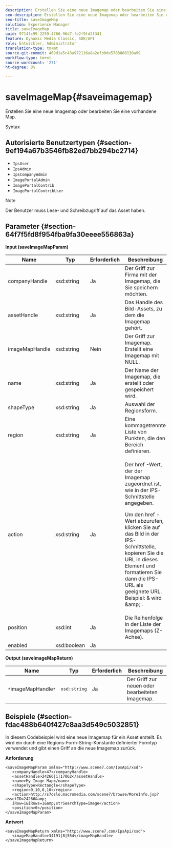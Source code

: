 ```yaml
---
description: Erstellen Sie eine neue Imagemap oder bearbeiten Sie eine vorhandene Map.
seo-description: Erstellen Sie eine neue Imagemap oder bearbeiten Sie eine vorhandene Map.
seo-title: saveImageMap
solution: Experience Manager
title: saveImageMap
uuid: 9714fc99-2259-4766-96d7-fe2f9fd2f341
feature: Dynamic Media Classic, SDK/API
role: Entwickler, Administrator
translation-type: tm+mt
source-git-commit: 469d1a5c43a972116a8a2efb0de5708800130a99
workflow-type: tm+mt
source-wordcount: '271'
ht-degree: 8%

---
```



# saveImageMap{#saveimagemap}

Erstellen Sie eine neue Imagemap oder bearbeiten Sie eine vorhandene Map.

Syntax

## Autorisierte Benutzertypen {#section-9ef194a67b3546fb82ed7bb294bc2714}

* `IpsUser`
* `IpsAdmin`
* `IpsCompanyAdmin`
* `ImagePortalAdmin`
* `ImagePortalContrib`
* `ImagePortalContribUser`

>[!NOTE]
>
>Der Benutzer muss Lese- und Schreibzugriff auf das Asset haben.

## Parameter {#section-64f7f5fd8f954fba9fa30eeee556863a}

**Input (saveImageMapParam)**

<table id="table_49649036F46941D2B1F28515674E533B"> 
 <thead> 
  <tr> 
   <th colname="col1" class="entry"> Name </th> 
   <th colname="col2" class="entry"> Typ </th> 
   <th colname="col3" class="entry"> Erforderlich </th> 
   <th colname="col4" class="entry"> Beschreibung </th> 
  </tr> 
 </thead>
 <tbody> 
  <tr> 
   <td colname="col1"> <span class="codeph"> <span class="varname"> companyHandle  </span> </span> </td> 
   <td colname="col2"> <span class="codeph"> xsd:string  </span> </td> 
   <td colname="col3"> Ja </td> 
   <td colname="col4"> Der Griff zur Firma mit der Imagemap, die Sie speichern möchten. </td> 
  </tr> 
  <tr> 
   <td colname="col1"> <span class="codeph"> <span class="varname"> assetHandle  </span> </span> </td> 
   <td colname="col2"> <span class="codeph"> xsd:string  </span> </td> 
   <td colname="col3"> Ja </td> 
   <td colname="col4"> Das Handle des Bild-Assets, zu dem die Imagemap gehört. </td> 
  </tr> 
  <tr> 
   <td colname="col1"> <span class="codeph"> <span class="varname"> imageMapHandle  </span> </span> </td> 
   <td colname="col2"> <span class="codeph"> xsd:string  </span> </td> 
   <td colname="col3"> Nein </td> 
   <td colname="col4"> Der Griff zur Imagemap. Erstellt eine Imagemap mit NULL. </td> 
  </tr> 
  <tr> 
   <td colname="col1"> <span class="codeph"> <span class="varname"> name  </span> </span> </td> 
   <td colname="col2"> <span class="codeph"> xsd:string  </span> </td> 
   <td colname="col3"> Ja </td> 
   <td colname="col4"> Der Name der Imagemap, die erstellt oder gespeichert wird. </td> 
  </tr> 
  <tr> 
   <td colname="col1"> <span class="codeph"> <span class="varname"> shapeType  </span> </span> </td> 
   <td colname="col2"> <span class="codeph"> xsd:string  </span> </td> 
   <td colname="col3"> Ja </td> 
   <td colname="col4"> Auswahl der Regionsform. </td> 
  </tr> 
  <tr> 
   <td colname="col1"> <span class="codeph"> <span class="varname"> region  </span> </span> </td> 
   <td colname="col2"> <span class="codeph"> xsd:string  </span> </td> 
   <td colname="col3"> Ja </td> 
   <td colname="col4"> Eine kommagetrennte Liste von Punkten, die den Bereich definieren. </td> 
  </tr> 
  <tr> 
   <td colname="col1"> <span class="codeph"> <span class="varname"> action  </span> </span> </td> 
   <td colname="col2"> <span class="codeph"> xsd:string  </span> </td> 
   <td colname="col3"> Ja </td> 
   <td colname="col4"> <p>Der <span class="codeph"> href </span>-Wert, der der Imagemap zugeordnet ist, wie in der IPS-Schnittstelle angegeben. </p> <p>Um den <span class="codeph"> href </span>-Wert abzurufen, klicken Sie auf das Bild in der IPS-Schnittstelle, kopieren Sie die URL in dieses Element und formatieren Sie dann die IPS-URL als geeignete URL. Beispiel: <span class="codeph"> &amp; </span> wird <span class="codeph"> &amp;amp; </span>. </p> </td> 
  </tr> 
  <tr> 
   <td colname="col1"> <span class="codeph"> <span class="varname"> position  </span> </span> </td> 
   <td colname="col2"> <span class="codeph"> xsd:int  </span> </td> 
   <td colname="col3"> Ja </td> 
   <td colname="col4"> Die Reihenfolge in der Liste der Imagemaps (Z-Achse). </td> 
  </tr> 
  <tr> 
   <td colname="col1"> <span class="codeph"> <span class="varname"> enabled  </span> </span> </td> 
   <td colname="col2"> <span class="codeph"> xsd:boolean  </span> </td> 
   <td colname="col3"> Ja </td> 
   <td colname="col4"></td> 
  </tr> 
 </tbody> 
</table>

**Output (saveImageMapReturn)**

| Name | Typ | Erforderlich | Beschreibung |
|---|---|---|---|
| `*`imageMapHandle`*` | `xsd:string` | Ja | Der Griff zur neuen oder bearbeiteten Imagemap. |

## Beispiele {#section-fdac488b640f427c8aa3d549c5032851}

In diesem Codebeispiel wird eine neue Imagemap für ein Asset erstellt. Es wird ein durch eine Regions-Form-String-Konstante definierter Formtyp verwendet und gibt einen Griff an die neue Imagemap zurück.

**Anforderung**

```
<saveImageMapParam xmlns="http://www.scene7.com/IpsApi/xsd"> 
   <companyHandle>47</companyHandle> 
   <assetHandle>24266|1|17062</assetHandle> 
   <name>My Image Map</name> 
   <shapeType>Rectangle</shapeType> 
   <region>0,10,0,10</region> 
   <action>http://s7oslo.macromedia.com/scene7/browse/MoreInfo.jsp?assetID=24266&amp; 
   iRow=1&iRows=1&amp;strSearchType=image</action> 
   <position>0</position> 
</saveImageMapParam>
```

**Antwort**

```
<saveImageMapReturn xmlns="http://www.scene7.com/IpsApi/xsd"> 
   <imageMapHandle>34191|8|554</imageMapHandle> 
</saveImageMapReturn>
```


